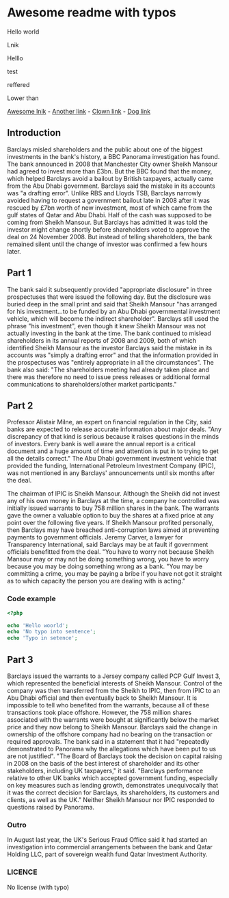 # Awesome readme with typos

Hello world

Lnik

Helllo

test

reffered

Lower than

[Awesome lnik](https://www.google.com) - [Another link](https://www.google.com) - [Clown link](https://www.google.com) - [Dog link](https://www.google.com)

## Introduction

Barclays misled shareholders and the public about one of the biggest investments in the bank's history, a BBC Panorama investigation has found.
The bank announced in 2008 that Manchester City owner Sheikh Mansour had agreed to invest more than £3bn.
But the BBC found that the money, which helped Barclays avoid a bailout by British taxpayers, actually came from the Abu Dhabi government.
Barclays said the mistake in its accounts was "a drafting error".
Unlike RBS and Lloyds TSB, Barclays narrowly avoided having to request a government bailout late in 2008 after it was rescued by £7bn worth of new investment, most of which came from the gulf states of Qatar and Abu Dhabi.
Half of the cash was supposed to be coming from Sheikh Mansour.
But Barclays has admitted it was told the investor might change shortly before shareholders voted to approve the deal on 24 November 2008.
But instead of telling shareholders, the bank remained silent until the change of investor was confirmed a few hours later.

## Part 1

The bank said it subsequently provided "appropriate disclosure" in three prospectuses that were issued the following day.
But the disclosure was buried deep in the small print and said that Sheikh Mansour "has arranged for his investment…to be funded by an Abu Dhabi governmental investment vehicle, which will become the indirect shareholder".
Barclays still used the phrase "his investment", even though it knew Sheikh Mansour was not actually investing in the bank at the time.
The bank continued to mislead shareholders in its annual reports of 2008 and 2009, both of which identified Sheikh Mansour as the investor
Barclays said the mistake in its accounts was "simply a drafting error" and that the information provided in the prospectuses was "entirely appropriate in all the circumstances".
The bank also said: "The shareholders meeting had already taken place and there was therefore no need to issue press releases or additional formal communications to shareholders/other market participants."

## Part 2

Professor Alistair Milne, an expert on financial regulation in the City, said banks are expected to release accurate information about major deals.
"Any discrepancy of that kind is serious because it raises questions in the minds of investors. Every bank is well aware the annual report is a critical document and a huge amount of time and attention is put in to trying to get all the details correct."
The Abu Dhabi government investment vehicle that provided the funding, International Petroleum Investment Company (IPIC), was not mentioned in any Barclays' announcements until six months after the deal.

The chairman of IPIC is Sheikh Mansour. Although the Sheikh did not invest any of his own money in Barclays at the time, a company he controlled was initially issued warrants to buy 758 million shares in the bank.
The warrants gave the owner a valuable option to buy the shares at a fixed price at any point over the following five years.
If Sheikh Mansour profited personally, then Barclays may have breached anti-corruption laws aimed at preventing payments to government officials.
Jeremy Carver, a lawyer for Transparency International, said Barclays may be at fault if government officials benefitted from the deal.
"You have to worry not because Sheikh Mansour may or may not be doing something wrong, you have to worry because you may be doing something wrong as a bank.
"You may be committing a crime, you may be paying a bribe if you have not got it straight as to which capacity the person you are dealing with is acting."

### Code example

```php
<?php

echo 'Hello woorld';
echo 'No typo into sentence';
echo 'Typo in setence';
```

## Part 3

Barclays issued the warrants to a Jersey company called PCP Gulf Invest 3, which represented the beneficial interests of Sheikh Mansour.
Control of the company was then transferred from the Sheikh to IPIC, then from IPIC to an Abu Dhabi official and then eventually back to Sheikh Mansour.
It is impossible to tell who benefited from the warrants, because all of these transactions took place offshore.
However, the 758 million shares associated with the warrants were bought at significantly below the market price and they now belong to Sheikh Mansour.
Barclays said the change in ownership of the offshore company had no bearing on the transaction or required approvals.
The bank said in a statement that it had "repeatedly demonstrated to Panorama why the allegations which have been put to us are not justified".
"The Board of Barclays took the decision on capital raising in 2008 on the basis of the best interest of shareholder and its other stakeholders, including UK taxpayers," it said.
"Barclays performance relative to other UK banks which accepted government funding, especially on key measures such as lending growth, demonstrates unequivocally that it was the correct decision for Barclays, its shareholders, its customers and clients, as well as the UK."
Neither Sheikh Mansour nor IPIC responded to questions raised by Panorama.

### Outro

In August last year, the UK's Serious Fraud Office said it had started an investigation into commercial arrangements between the bank and Qatar Holding LLC, part of sovereign wealth fund Qatar Investment Authority.

### LICENCE

No license (with typo)
